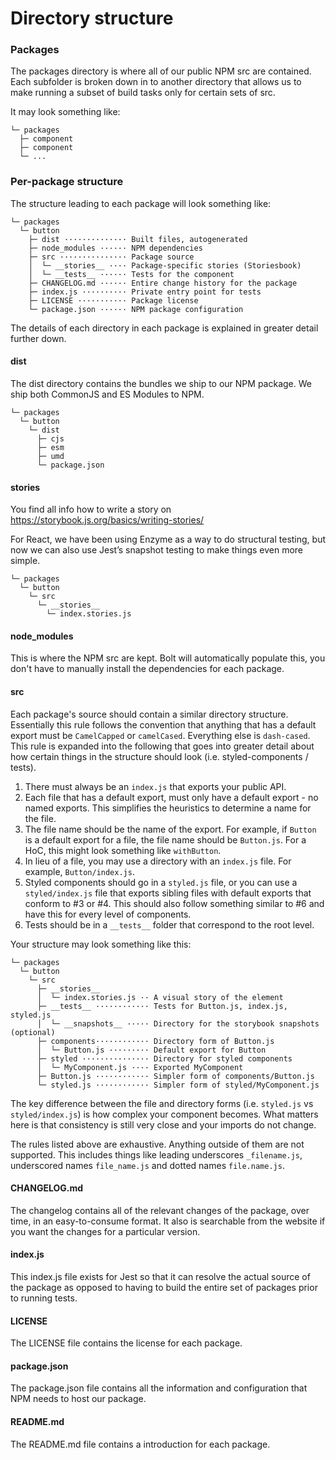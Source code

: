 # Directory structure

### Packages

The packages directory is where all of our public NPM src are contained. Each subfolder is broken down in to another directory that allows us to make running a subset of build tasks only for certain sets of src.

It may look something like:
```
└─ packages
  ├─ component
  ├─ component
  └─ ...
```

### Per-package structure

The structure leading to each package will look something like:
```
└─ packages
  └─ button
    ├─ dist ·············· Built files, autogenerated
    ├─ node_modules ······ NPM dependencies
    ├─ src ··············· Package source
    │  └─ __stories__ ···· Package-specific stories (Storiesbook)
    │  └─ __tests__ ······ Tests for the component
    ├─ CHANGELOG.md ······ Entire change history for the package
    ├─ index.js ·········· Private entry point for tests
    ├─ LICENSE ··········· Package license
    └─ package.json ······ NPM package configuration
```

The details of each directory in each package is explained in greater detail further down.

#### dist
The dist directory contains the bundles we ship to our NPM package. We ship both CommonJS and ES Modules to NPM.
```
└─ packages
  └─ button
    └─ dist
      ├─ cjs
      ├─ esm
      ├─ umd
      └─ package.json
```

#### stories
You find all info how to write a story on https://storybook.js.org/basics/writing-stories/

For React, we have been using Enzyme as a way to do structural testing, but now we can also use Jest’s snapshot testing to make things even more simple.

```
└─ packages
  └─ button
    └─ src
      └─ __stories__
        └─ index.stories.js
```
        
#### node_modules
This is where the NPM src are kept. Bolt will automatically populate this, you don't have to manually install the dependencies for each package.

#### src
Each package's source should contain a similar directory structure.
Essentially this rule follows the convention that anything that has a default export must be ```CamelCapped``` or ```camelCased```. Everything else is ```dash-cased```. This rule is expanded into the following that goes into greater detail about how certain things in the structure should look (i.e. styled-components / tests).

1. There must always be an ```index.js``` that exports your public API.
2. Each file that has a default export, must only have a default export - no named exports. This simplifies the heuristics to determine a name for the file.
3. The file name should be the name of the export. For example, if ```Button``` is a default export for a file, the file name should be ```Button.js```.
For a HoC, this might look something like ```withButton```.
4. In lieu of a file, you may use a directory with an ```index.js``` file. For example, ```Button/index.js```.
5. Styled components should go in a ```styled.js``` file, or you can use a ```styled/index.js``` file that exports sibling files with default exports that conform to #3 or #4. This should also follow something similar to #6 and have this for every level of components.
6. Tests should be in a ```__tests__``` folder that correspond to the root level.

Your structure may look something like this:

```
└─ packages
  └─ button
    └─ src
      ├─ __stories__
      │  └─ index.stories.js ·· A visual story of the element
      ├─ __tests__ ············ Tests for Button.js, index.js, styled.js
      │  └─ __snapshots__ ····· Directory for the storybook snapshots (optional)
      ├─ components············ Directory form of Button.js
      │  └─ Button.js ········· Default export for Button
      ├─ styled ··············· Directory for styled components
      │  └─ MyComponent.js ···· Exported MyComponent
      ├─ Button.js ············ Simpler form of components/Button.js
      └─ styled.js ············ Simpler form of styled/MyComponent.js
```
The key difference between the file and directory forms (i.e. ```styled.js``` vs ```styled/index.js```) is how complex your component becomes. What matters here is that consistency is still very close and your imports do not change.

The rules listed above are exhaustive. Anything outside of them are not supported. This includes things like leading underscores `_filename.js`, underscored names `file_name.js` and dotted names `file.name.js`.

#### CHANGELOG.md
The changelog contains all of the relevant changes of the package, over time, in an easy-to-consume format. It also is searchable from the website if you want the changes for a particular version.

#### index.js
This index.js file exists for Jest so that it can resolve the actual source of the package as opposed to having to build the entire set of packages prior to running tests.

#### LICENSE
The LICENSE file contains the license for each package.

#### package.json
The package.json file contains all the information and configuration that NPM needs to host our package.

#### README.md
The README.md file contains a introduction for each package.
